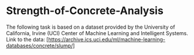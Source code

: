 # Strength-of-Concrete-Analysis
The following task is based on a dataset provided by the University of California, Irvine (UCI) Center of
Machine Learning and Intelligent Systems. Link to the data: [https://archive.ics.uci.edu/ml/machine-learning-databases/concrete/slump/]
